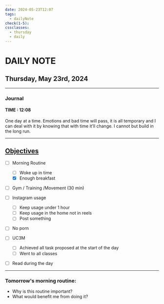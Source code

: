 ```yaml
---
date: 2024-05-23T12:07
tags:
  - dailyNote
check(1-5): 
cssclasses:
  - thursday
  - daily
---
```


# DAILY NOTE
## Thursday, May 23rd, 2024

***
### Journal
#### TIME : 12:08
One day at a time. Emotions and bad time will pass, it is all temporary and I can deal with it by knowing that with time it’ll change. I cannot but build in the long run. 

***

## [Objectives](Objectives%20from%20March%2023%20to%20September%2023%20)

- [ ] Morning Routine
	- [ ] Woke up in time
	- [x] Enough breakfast

- [ ] Gym / Training /Movement (30 min)

- [ ]  Instagram usage
	- [ ] Keep usage under 1 hour
	- [ ] Keep usage in the home not in reels
	- [ ] Post something

- [ ] No porn 

- [ ] UC3M
	- [ ] Achieved all task proposed at the start of the day
	- [ ] Went to all classes

- [ ] Read during the day


---
### Tomorrow's morning routine: 
+ Why is this routine important? 
+ What would benefit me from doing it?